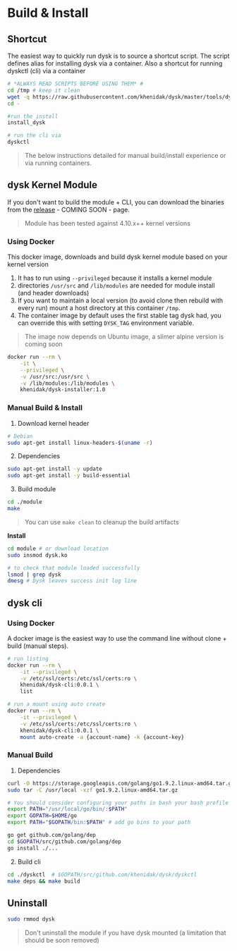 # Build & Install #

## Shortcut ##

The easiest way to quickly run dysk is to source a shortcut script. The script defines alias for installing 
dysk via a container. Also a shortcut for running dyskctl (cli) via a container

```bash
# *ALWAYS READ SCRIPTS BEFORE USING THEM* #
cd /tmp # keep it clean
wget -q https://raw.githubusercontent.com/khenidak/dysk/master/tools/dysk_shortcuts.sh && source dysk_shortcuts.sh
cd -

#run the install
install_dysk

# run the cli via
dyskctl
```

> The below instructions detailed for manual build/install experience or via running containers.


## dysk Kernel Module ##
If you don't want to build the module + CLI, you can download the binaries from the [release](https://github.com/khenidak/dysk/releases) - COMING SOON - page.


> Module has been tested against 4.10.x++ kernel versions

### Using Docker ###

This docker image, downloads and build dysk kernel module based on your kernel version

1. It has to run using ```--privileged``` because it installs a kernel module
2. directories ```/usr/src``` and ```/lib/modules``` are needed for module install (and header downloads)
3. If you want to maintain a local version (to avoid clone then rebuild with every run) mount a host directory at this container ```/tmp```.
4. The container image by default uses the first stable tag dysk had, you can override this with setting ```DYSK_TAG``` environment variable.  


> The image now depends on Ubuntu image, a slimer alpine version is coming soon

```bash
docker run --rm \
	-it \
	--privileged \
	-v /usr/src:/usr/src \
	-v /lib/modules:/lib/modules \
	khenidak/dysk-installer:1.0
```

### Manual Build & Install ###
1. Download kernel header

```bash
# Debian
sudo apt-get install linux-headers-$(uname -r)
```
2. Dependencies

```bash
sudo apt-get install -y update
sudo apt-get install -y build-essential
```

3. Build module

```bash
cd ./module
make 
```

> You can use ``` make clean ``` to cleanup the build artifacts 

**Install**

```bash
cd module # or download location
sudo insmod dysk.ko

# to check that module loaded successfully 
lsmod | grep dysk
dmesg # Dysk leaves success init log line
```

## dysk cli  ##

### Using Docker ###

A docker image is the easiest way to use the command line without clone + build (manual steps).

```bash
# run listing 
docker run --rm \
	-it --privileged \
	-v /etc/ssl/certs:/etc/ssl/certs:ro \
	khenidak/dysk-cli:0.0.1 \ 
	list

# run a mount using auto create
docker run --rm \
	-it --privileged \
	-v /etc/ssl/certs:/etc/ssl/certs:ro \
	khenidak/dysk-cli:0.0.1 \ 
	mount auto-create -a {account-name} -k {account-key}
```

### Manual Build ###
1. Dependencies

```bash
curl -O https://storage.googleapis.com/golang/go1.9.2.linux-amd64.tar.gz
sudo tar -C /usr/local -xzf go1.9.2.linux-amd64.tar.gz

# You should consider configuring your paths in bash your bash profile
export PATH="/usr/local/go/bin/:$PATH"
export GOPATH=$HOME/go
export PATH="$GOPATH/bin:$PATH" # add go bins to your path

go get github.com/golang/dep
cd $GOPATH/src/github.com/golang/dep
go install ./...
```

2. Build cli

```bash
cd ./dyskctl  # $GOPATH/src/github.com/khenidak/dysk/dyskctl
make deps && make build
```

## Uninstall ##

```bash
sudo rmmod dysk
```

> Don't uninstall the module if you have dysk mounted (a limitation that should be soon removed)
